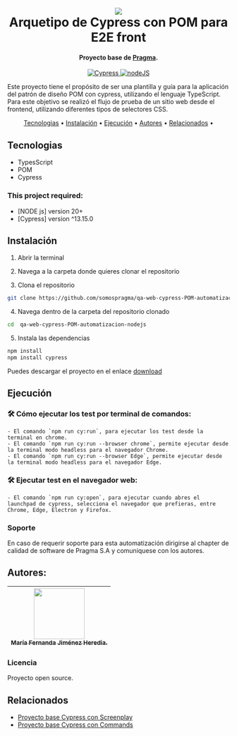 <h1 align="center">
  <br>
  <a href="http://www.amitmerchant.com/electron-markdownify"><img src="https://f.hubspotusercontent20.net/hubfs/2829524/Copia%20de%20LOGOTIPO_original-2.png"></a>
  <br>
  Arquetipo de Cypress con POM para E2E front
  <br>
</h1>

<h4 align="center">Proyecto base de <a href="https://github.com/karatelabs/karate" target="_blank">Pragma</a>.</h4>

<p align="center">
  <a href="https://docs.cypress.io/app/get-started/why-cypress">
    <img src="https://img.shields.io/badge/Cypress-E2E_Testing-green" alt="Cypress">
  </a>
  <a href="https://nodejs.org/en/">
    <img src="https://img.shields.io/badge/Node_JS-Download-blue?link=https%3A%2F%2Fnodejs.org%2Fen%2F" alt="nodeJS">
  </a>
</p>

Este proyecto tiene el propósito de ser una plantilla y guía para la aplicación del patrón de diseño POM con cypress, utilizando el lenguaje TypeScript. Para este objetivo se realizó el flujo de prueba de un sitio web desde el frontend, utilizando diferentes tipos de selectores CSS.

<p align="center">
  <a href="#tecnologias">Tecnologias</a> •
  <a href="#instalación-y-ejecución">Instalación</a> •
  <a href="#instalación-y-ejecución"> Ejecución</a> •
  <a href="#autores">Autores</a> •
  <a href="#relacionados">Relacionados</a> •
</p>

## Tecnologias

- TypesScript
- POM
- Cypress

### This project required:

- [NODE js] version 20+
- [Cypress] version ^13.15.0

## Instalación

1. Abrir la terminal

2. Navega a la carpeta donde quieres clonar el repositorio

3. Clona el repositorio

```bash
git clone https://github.com/somospragma/qa-web-cypress-POM-automatizacion-nodejs.git
```

4. Navega dentro de la carpeta del repositorio clonado

```bash
cd  qa-web-cypress-POM-automatizacion-nodejs
```

5. Instala las dependencias

```bash
npm install
npm install cypress
```

Puedes descargar el proyecto en el enlace [download](https://github.com/somospragma/qa-web-cypress-POM-automatizacion-nodejs)

## Ejecución

### 🛠️ Cómo ejecutar los test por terminal de comandos:

```
- El comando `npm run cy:run`, para ejecutar los test desde la terminal en chrome.
- El comando `npm run cy:run --browser chrome`, permite ejecutar desde la terminal modo headless para el navegador Chrome.
- El comando `npm run cy:run --browser Edge`, permite ejecutar desde la terminal modo headless para el navegador Edge.
```

### 🛠️ Ejecutar test en el navegador web:

```
- El comando `npm run cy:open`, para ejecutar cuando abres el launchpad de cypress, selecciona el navegador que prefieras, entre Chrome, Edge, Electron y Firefox.
```

### Soporte

En caso de requerir soporte para esta automatización dirigirse al chapter de calidad de software de Pragma S.A y comuniquese con los autores.

## Autores:

| [<img src="https://lh3.googleusercontent.com/a-/AD_cMMSNeU-DRdaCVdZsA__CiiaMlIksLUGso-17AHT5=s240-p-k-rw-no" width=115><br><sub>María Fernanda Jiménez Heredia.</sub>](https://gitlab.com/fernanda.jimenezh) <br/> |
| :----------------------------------------------------------------------------------------------------------------------------------------------------------------------------------------------------------------: |

### Licencia

Proyecto open source.

## Relacionados

- [Proyecto base Cypress con Screenplay](https://github.com/somospragma/)
- [Proyecto base Cypress con Commands](https://github.com/somospragma/)

